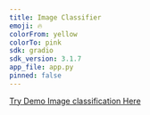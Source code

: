 ```yaml
---
title: Image Classifier
emoji: 🔥
colorFrom: yellow
colorTo: pink
sdk: gradio
sdk_version: 3.1.7
app_file: app.py
pinned: false
---
```


[Try Demo Image classification Here](https://huggingface.co/spaces/ThankGod/image-classifier)
